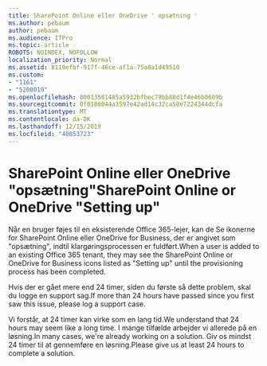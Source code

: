 ```yaml
---
title: SharePoint Online eller OneDrive ' opsætning '
ms.author: pebaum
author: pebaum
ms.audience: ITPro
ms.topic: article
ROBOTS: NOINDEX, NOFOLLOW
localization_priority: Normal
ms.assetid: 8110efbf-917f-46ce-af1a-75a8a1d49510
ms.custom:
- "1161"
- "5200019"
ms.openlocfilehash: 80013581485a5932bfbec79bb88d1f4e46b0609b
ms.sourcegitcommit: 0f0186044a3597e42ad14c32ca58e7224344dcfa
ms.translationtype: MT
ms.contentlocale: da-DK
ms.lasthandoff: 12/15/2019
ms.locfileid: "40053723"
---
```

# <a name="sharepoint-online-or-onedrive-setting-up"></a><span data-ttu-id="77c2f-102">SharePoint Online eller OneDrive "opsætning"</span><span class="sxs-lookup"><span data-stu-id="77c2f-102">SharePoint Online or OneDrive "Setting up"</span></span>

<span data-ttu-id="77c2f-103">Når en bruger føjes til en eksisterende Office 365-lejer, kan de Se ikonerne for SharePoint Online eller OneDrive for Business, der er angivet som "opsætning", indtil klargøringsprocessen er fuldført.</span><span class="sxs-lookup"><span data-stu-id="77c2f-103">When a user is added to an existing Office 365 tenant, they may see the SharePoint Online or OneDrive for Business icons listed as "Setting up" until the provisioning process has been completed.</span></span>

<span data-ttu-id="77c2f-104">Hvis der er gået mere end 24 timer, siden du første så dette problem, skal du logge en support sag.</span><span class="sxs-lookup"><span data-stu-id="77c2f-104">If more than 24 hours have passed since you first saw this issue, please log a support case.</span></span>

<span data-ttu-id="77c2f-105">Vi forstår, at 24 timer kan virke som en lang tid.</span><span class="sxs-lookup"><span data-stu-id="77c2f-105">We understand that 24 hours may seem like a long time.</span></span> <span data-ttu-id="77c2f-106">I mange tilfælde arbejder vi allerede på en løsning.</span><span class="sxs-lookup"><span data-stu-id="77c2f-106">In many cases, we're already working on a solution.</span></span> <span data-ttu-id="77c2f-107">Giv os mindst 24 timer til at gennemføre en løsning.</span><span class="sxs-lookup"><span data-stu-id="77c2f-107">Please give us at least 24 hours to complete a solution.</span></span>

